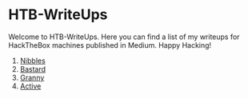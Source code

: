 # HTB-WriteUps
Welcome to HTB-WriteUps. Here you can find a list of my writeups for HackTheBox machines published in Medium. Happy Hacking!

1. [Nibbles](https://medium.com/@pkd5085/nibbles-htb-walkthrough-e7d867551284)
2. [Bastard](https://medium.com/@pkd5085/bastard-htb-walkthrough-3746a2b9de13)
3. [Granny](https://medium.com/@pkd5085/granny-htb-walkthrough-54373b1d14c9)
4. [Active](https://pkd5085.medium.com/htb-ad-track-active-walkthrough-ff99e927121a)
